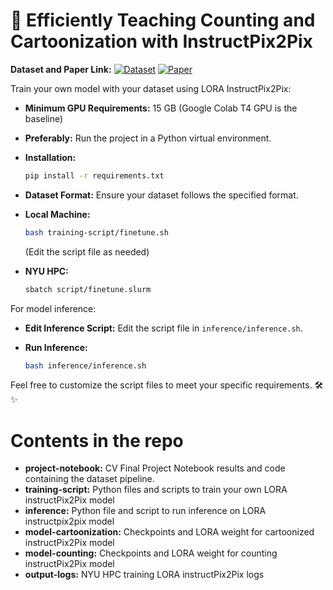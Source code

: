 
# 🚀 Efficiently Teaching Counting and Cartoonization with InstructPix2Pix 

**Dataset and Paper Link:**
  [![Dataset](https://img.shields.io/badge/Dataset-counting-dataset.svg)](https://huggingface.co/datasets/RahulRaman/final-counting-dataset)  [![Paper](https://img.shields.io/badge/Paper-Project-orange.svg)](https://github.com/Aiden-Frost/Efficiently-teaching-counting-and-cartoonization-to-InstructPix2Pix.-/blob/main/ak11089_rr4549_rss9311_Efficiently%20teaching%20counting%20and%20cartoonization%20to%20InstructPix2Pix.pdf)

Train your own model with your dataset using LORA InstructPix2Pix:

- **Minimum GPU Requirements:** 15 GB (Google Colab T4 GPU is the baseline)
- **Preferably:** Run the project in a Python virtual environment.
- **Installation:** 
  ```bash
  pip install -r requirements.txt
  ```

- **Dataset Format:** Ensure your dataset follows the specified format.

- **Local Machine:**
  ```bash
  bash training-script/finetune.sh
  ```
  (Edit the script file as needed)

- **NYU HPC:**
  ```bash
  sbatch script/finetune.slurm
  ```

For model inference:

- **Edit Inference Script:**
  Edit the script file in `inference/inference.sh`.

- **Run Inference:**
  ```bash
  bash inference/inference.sh
  ```

Feel free to customize the script files to meet your specific requirements. 🛠️✨


# Contents in the repo
- **project-notebook:** CV Final Project Notebook results and code containing the dataset pipeline.
- **training-script:** Python files and scripts to train your own LORA instructPix2Pix model
- **inference:** Python file and script to run inference on LORA instructpix2pix model
- **model-cartoonization:** Checkpoints and LORA weight for cartoonized instructPix2Pix model
- **model-counting:** Checkpoints and LORA weight for counting instructPix2Pix model
- **output-logs:** NYU HPC training LORA instructPix2Pix logs